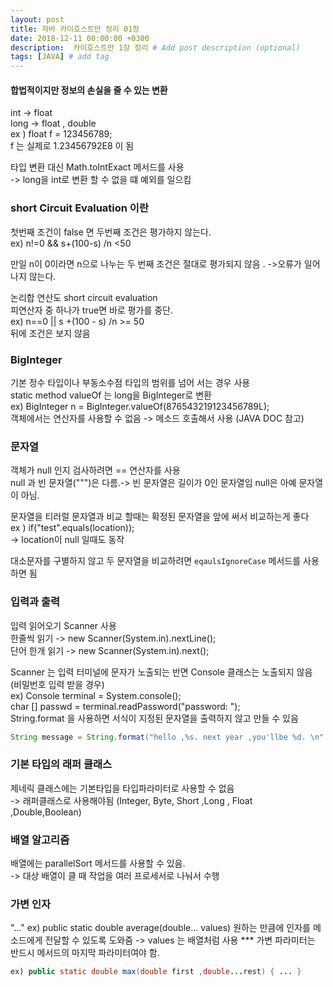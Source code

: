 ```yaml
---
layout: post
title: 자바 카이호스트만 정리 01장
date: 2018-12-11 00:00:00 +0300
description:  카이호스트만 1장 정리 # Add post description (optional)
tags: [JAVA] # add tag
---
```


#### 합법적이지만 정보의 손실을 줄 수 있는 변환
int -> float    
long -> float , double   
ex ) float f = 123456789;   
f 는 실제로 1.23456792E8 이 됨   

타입 변환 대신 Math.toIntExact 메서드를 사용   
-> long을 int로 변환 할 수 없을 떄 예외를 일으킴   

### short Circuit Evaluation 이란     
       
첫번째 조건이 false 면 두번째 조건은 평가하지 않는다.   
ex) n!=0 && s+(100-s) /n <50    

만일 n이 0이라면 n으로 나누는 두 번째 조건은 절대로 평가되지 않음 . ->오류가 일어나지 않는다.   

논리합 연산도 short circuit evaluation   
피연산자 중 하나가 true면 바로 평가를 중단.   
ex) n==0 || s +(100 - s) /n >= 50   
뒤에 조건은 보지 않음   

### BigInteger   

기본 정수 타입이나 부동소수점 타입의 범위를 넘어 서는 경우 사용   
 static method valueOf 는 long을 BigInteger로 변환   
ex) BigInteger n = BigInteger.valueOf(876543219123456789L);   
객체에서는 연산자를 사용할 수 없음 -> 메소드 호출해서 사용 (JAVA DOC 참고)   

### 문자열   

객체가 null 인지 검사하려면 == 연산자를 사용   
null 과 빈 문자열(""")은 다름.-> 빈 문자열은 길이가 0인 문자열임 null은 아예 문자열이 아님.   

문자열을 티러럴 문자열과 비교 할때는 확정된 문자열을 앞에 써서 비교하는게 좋다   
ex ) if("test".equals(location));   
-> location이 null 일때도 동작   

대소문자를 구별하지 않고 두 문자열을 비교하려면 `eqaulsIgnoreCase` 메서드를 사용하면 됨   

### 입력과 출력   

입력 읽어오기 Scanner 사용   
한줄씩 읽기 -> new Scanner(System.in).nextLine();   
단어 한개 읽기 -> new Scanner(System.in).next();   

Scanner 는 입력 터미널에 문자가 노출되는 반면 Console 클래스는 노출되지 않음 (비밀번호 입력 받을 경우)    
ex) Console terminal = System.console();   
char [] passwd = terminal.readPassword("password: ");   
String.format 을 사용하면 서식이 지정된 문자열을 출력하지 않고 만들 수 있음   
```java   
String message = String.format("hello ,%s. next year ,you'llbe %d. \n" ,name ,age);
```

### 기본 타입의 래퍼 클래스   

제네릭 클래스에는 기본타입을 타입파라미터로 사용할 수 없음   
-> 래퍼클래스로 사용해야됨 (Integer, Byte, Short ,Long , Float ,Double,Boolean)


### 배열 알고리즘   

배열에는 parallelSort 메서드를 사용할 수 있음.   
-> 대상 배열이 클 때 작업을 여러 프로세서로 나눠서 수행 

### 가변 인자    

 "..."
ex) public static double average(double... values)
원하는 만큼에 인자를 메소드에게 전달할 수 있도록 도와줌 
-> values 는 배열처럼 사용
*** 가변 파라미터는 반드시 메서드의 마지막 파라미터여야 함.
```java   
ex) public static double max(double first ,double...rest) { ... }

```
